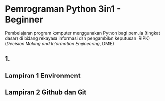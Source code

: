 # Pemrograman Python 3in1 - Beginner
Pembelajaran program komputer menggunakan Python bagi pemula (tingkat dasar) di bidang rekayasa informasi dan pengambilan keputusan (RIPK) (_Decision Making and Information Engineering_, DMIE)


## 1. 

## Lampiran 1 Environment

## Lampiran 2 Github dan Git
